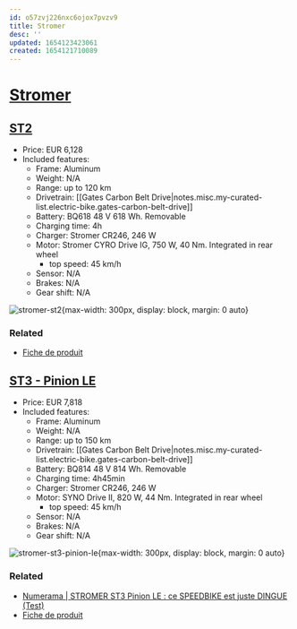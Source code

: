 ```yaml
---
id: o57zvj226nxc6ojox7pvzv9
title: Stromer
desc: ''
updated: 1654123423061
created: 1654121710089
---
```

# [Stromer](https://www.stromerbike.com/fr)

## [ST2](https://www.stromerbike.com/fr/modeles/st2)

- Price: EUR 6,128
- Included features:
    - Frame: Aluminum
    - Weight: N/A
    - Range: up to 120 km
    - Drivetrain: [[Gates Carbon Belt Drive|notes.misc.my-curated-list.electric-bike.gates-carbon-belt-drive]]
    - Battery: BQ618 48 V 618 Wh. Removable
    - Charging time: 4h
    - Charger: Stromer CR246, 246 W
    - Motor: Stromer CYRO Drive IG, 750 W, 40 Nm. Integrated in rear wheel
        - top speed: 45 km/h
    - Sensor: N/A
    - Brakes: N/A
    - Gear shift: N/A

![stromer-st2](https://www.stromerbike.com/sites/default/files/styles/1000x600_focal_crop/public/2020-09/Konfigurator.jpg?h=ba226ffe&itok=Jd_6uWvb){max-width: 300px, display: block, margin: 0 auto}

### Related

- [Fiche de produit](https://www.stromerbike.com/sites/default/files/pdfs/mystromertechsheetmy22produktmatrixfr.pdf)

## [ST3 - Pinion LE](https://www.stromerbike.com/fr/modeles/st3-pinion-launch-edition)

- Price: EUR 7,818
- Included features:
    - Frame: Aluminum
    - Weight: N/A
    - Range: up to 150 km
    - Drivetrain: [[Gates Carbon Belt Drive|notes.misc.my-curated-list.electric-bike.gates-carbon-belt-drive]]
    - Battery: BQ814 48 V 814 Wh. Removable
    - Charging time: 4h45min
    - Charger: Stromer CR246, 246 W
    - Motor: SYNO Drive II, 820 W, 44 Nm. Integrated in rear wheel
        - top speed: 45 km/h
    - Sensor: N/A
    - Brakes: N/A
    - Gear shift: N/A

![stromer-st3-pinion-le](https://www.stromerbike.com/sites/default/files/styles/1000x600_focal_crop/public/2021-08/stromer_headslider_vorlage.jpg?h=d1cb525d&itok=MA1Z5i3U){max-width: 300px, display: block, margin: 0 auto}

### Related

- [Numerama | STROMER ST3 Pinion LE : ce SPEEDBIKE est juste DINGUE (Test)](https://www.youtube.com/watch?v=loUJoGODJAo)
- [Fiche de produit](https://www.stromerbike.com/sites/default/files/pdfs/mystromertechsheetmy22produktmatrixfr.pdf)